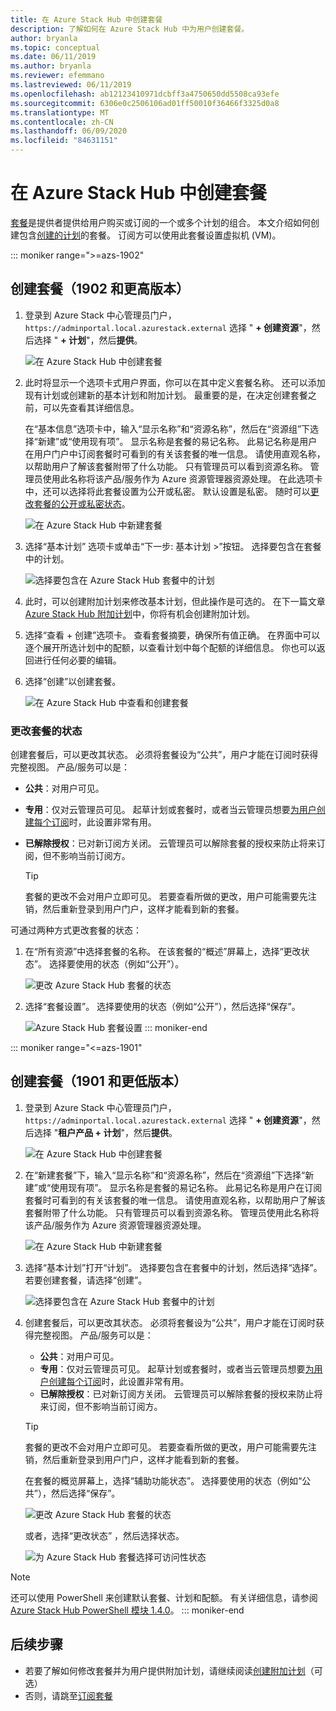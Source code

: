 ```yaml
---
title: 在 Azure Stack Hub 中创建套餐
description: 了解如何在 Azure Stack Hub 中为用户创建套餐。
author: bryanla
ms.topic: conceptual
ms.date: 06/11/2019
ms.author: bryanla
ms.reviewer: efemmano
ms.lastreviewed: 06/11/2019
ms.openlocfilehash: ab12123410971dcbff3a4750650dd5508ca93efe
ms.sourcegitcommit: 6306e0c2506106ad01ff50010f36466f3325d0a8
ms.translationtype: MT
ms.contentlocale: zh-CN
ms.lasthandoff: 06/09/2020
ms.locfileid: "84631151"
---
```

# <a name="create-an-offer-in-azure-stack-hub"></a>在 Azure Stack Hub 中创建套餐

[套餐](azure-stack-overview.md)是提供者提供给用户购买或订阅的一个或多个计划的组合。 本文介绍如何创建包含[创建的计划](azure-stack-create-plan.md)的套餐。 订阅方可以使用此套餐设置虚拟机 (VM)。

::: moniker range=">=azs-1902"
## <a name="create-an-offer-1902-and-later"></a>创建套餐（1902 和更高版本）

1. 登录到 Azure Stack 中心管理员门户， `https://adminportal.local.azurestack.external` 选择 " **+ 创建资源**"，然后选择 " **+ 计划**"，然后**提供**。

   ![在 Azure Stack Hub 中创建套餐](media/azure-stack-create-offer/offers.png)

2. 此时将显示一个选项卡式用户界面，你可以在其中定义套餐名称。 还可以添加现有计划或创建新的基本计划和附加计划。 最重要的是，在决定创建套餐之前，可以先查看其详细信息。

   在“基本信息”选项卡中，输入“显示名称”和“资源名称”，然后在“资源组”下选择“新建”或“使用现有项”。       显示名称是套餐的易记名称。 此易记名称是用户在用户门户中订阅套餐时可看到的有关该套餐的唯一信息。 请使用直观名称，以帮助用户了解该套餐附带了什么功能。 只有管理员可以看到资源名称。 管理员使用此名称将该产品/服务作为 Azure 资源管理器资源处理。 在此选项卡中，还可以选择将此套餐设置为公开或私密。 默认设置是私密。 随时可以[更改套餐的公开或私密状态](#change-the-state-of-an-offer)。

   ![在 Azure Stack Hub 中新建套餐](media/azure-stack-create-offer/new-offer.png)
  
3. 选择“基本计划”  选项卡或单击“下一步:  基本计划 >”按钮。 选择要包含在套餐中的计划。

   ![选择要包含在 Azure Stack Hub 套餐中的计划](media/azure-stack-create-offer/select-plan.png)

4. 此时，可以创建附加计划来修改基本计划，但此操作是可选的。 在下一篇文章 [Azure Stack Hub 附加计划](create-add-on-plan.md)中，你将有机会创建附加计划。

5. 选择“查看 + 创建”选项卡。  查看套餐摘要，确保所有值正确。 在界面中可以逐个展开所选计划中的配额，以查看计划中每个配额的详细信息。 你也可以返回进行任何必要的编辑。

6. 选择“创建”以创建套餐。 

   ![在 Azure Stack Hub 中查看和创建套餐](media/azure-stack-create-offer/review-offer.png)

### <a name="change-the-state-of-an-offer"></a>更改套餐的状态

创建套餐后，可以更改其状态。 必须将套餐设为“公共”，用户才能在订阅时获得完整视图。  产品/服务可以是：

- **公共**：对用户可见。
- **专用**：仅对云管理员可见。 起草计划或套餐时，或者当云管理员想要[为用户创建每个订阅](azure-stack-subscribe-plan-provision-vm.md#create-a-subscription-as-a-cloud-operator)时，此设置非常有用。
- **已解除授权**：已对新订阅方关闭。 云管理员可以解除套餐的授权来防止将来订阅，但不影响当前订阅方。

  > [!TIP]  
  > 套餐的更改不会对用户立即可见。 若要查看所做的更改，用户可能需要先注销，然后重新登录到用户门户，这样才能看到新的套餐。

可通过两种方式更改套餐的状态：

1. 在“所有资源”中选择套餐的名称。  在该套餐的“概述”屏幕上，选择“更改状态”。   选择要使用的状态（例如“公开”）。 

   ![更改 Azure Stack Hub 套餐的状态](media/azure-stack-create-offer/change-state.png)

2. 选择“套餐设置”。  选择要使用的状态（例如“公开”），然后选择“保存”。  

   ![Azure Stack Hub 套餐设置](media/azure-stack-create-offer/offer-settings.png)
::: moniker-end

::: moniker range="<=azs-1901"
## <a name="create-an-offer-1901-and-earlier"></a>创建套餐（1901 和更低版本）

1. 登录到 Azure Stack 中心管理员门户， `https://adminportal.local.azurestack.external` 选择 " **+ 创建资源**"，然后选择 "**租户产品 + 计划**"，然后**提供**。

   ![在 Azure Stack Hub 中创建套餐](media/azure-stack-create-offer/image01.png)
  
2. 在“新建套餐”下，输入“显示名称”和“资源名称”，然后在“资源组”下选择“新建”或“使用现有项”。       显示名称是套餐的易记名称。 此易记名称是用户在订阅套餐时可看到的有关该套餐的唯一信息。 请使用直观名称，以帮助用户了解该套餐附带了什么功能。 只有管理员可以看到资源名称。 管理员使用此名称将该产品/服务作为 Azure 资源管理器资源处理。

   ![在 Azure Stack Hub 中新建套餐](media/azure-stack-create-offer/image01a.png)
  
3. 选择“基本计划”打开“计划”。   选择要包含在套餐中的计划，然后选择“选择”。  若要创建套餐，请选择“创建”。 

   ![选择要包含在 Azure Stack Hub 套餐中的计划](media/azure-stack-create-offer/image02.png)
  
4. 创建套餐后，可以更改其状态。 必须将套餐设为“公共”，用户才能在订阅时获得完整视图。  产品/服务可以是：

   - **公共**：对用户可见。
   - **专用**：仅对云管理员可见。 起草计划或套餐时，或者当云管理员想要[为用户创建每个订阅](azure-stack-subscribe-plan-provision-vm.md#create-a-subscription-as-a-cloud-operator)时，此设置非常有用。
   - **已解除授权**：已对新订阅方关闭。 云管理员可以解除套餐的授权来防止将来订阅，但不影响当前订阅方。

   > [!TIP]  
   > 套餐的更改不会对用户立即可见。 若要查看所做的更改，用户可能需要先注销，然后重新登录到用户门户，这样才能看到新的套餐。

   在套餐的概览屏幕上，选择“辅助功能状态”。  选择要使用的状态（例如“公共”），然后选择“保存”。  

     ![更改 Azure Stack Hub 套餐的状态](media/azure-stack-create-offer/change-stage-1807.png)

     或者，选择“更改状态”  ，然后选择状态。

    ![为 Azure Stack Hub 套餐选择可访问性状态](media/azure-stack-create-offer/change-stage-select-1807.png)

> [!NOTE]
> 还可以使用 PowerShell 来创建默认套餐、计划和配额。 有关详细信息，请参阅 [Azure Stack Hub PowerShell 模块 1.4.0](/powershell/azure/azure-stack/overview?view=azurestackps-1.4.0)。
::: moniker-end

## <a name="next-steps"></a>后续步骤

- 若要了解如何修改套餐并为用户提供附加计划，请继续阅读[创建附加计划](create-add-on-plan.md)（可选）
- 否则，请跳至[订阅套餐](azure-stack-subscribe-plan-provision-vm.md)